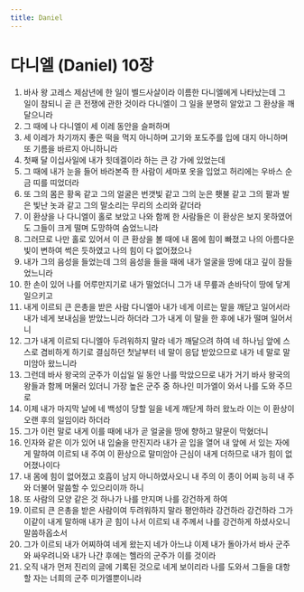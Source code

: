 ```yaml
---
title: Daniel
---
```


# 다니엘 (Daniel) 10장
1. 바사 왕 고레스 제삼년에 한 일이 벨드사살이라 이름한 다니엘에게 나타났는데 그 일이 참되니 곧 큰 전쟁에 관한 것이라 다니엘이 그 일을 분명히 알았고 그 환상을 깨달으니라
1. 그 때에 나 다니엘이 세 이레 동안을 슬퍼하며
1. 세 이레가 차기까지 좋은 떡을 먹지 아니하며 고기와 포도주를 입에 대지 아니하며 또 기름을 바르지 아니하니라
1. 첫째 달 이십사일에 내가 힛데겔이라 하는 큰 강 가에 있었는데
1. 그 때에 내가 눈을 들어 바라본즉 한 사람이 세마포 옷을 입었고 허리에는 우바스 순금 띠를 띠었더라
1. 또 그의 몸은 황옥 같고 그의 얼굴은 번갯빛 같고 그의 눈은 횃불 같고 그의 팔과 발은 빛난 놋과 같고 그의 말소리는 무리의 소리와 같더라
1. 이 환상을 나 다니엘이 홀로 보았고 나와 함께 한 사람들은 이 환상은 보지 못하였어도 그들이 크게 떨며 도망하여 숨었느니라
1. 그러므로 나만 홀로 있어서 이 큰 환상을 볼 때에 내 몸에 힘이 빠졌고 나의 아름다운 빛이 변하여 썩은 듯하였고 나의 힘이 다 없어졌으나
1. 내가 그의 음성을 들었는데 그의 음성을 들을 때에 내가 얼굴을 땅에 대고 깊이 잠들었느니라
1. 한 손이 있어 나를 어루만지기로 내가 떨었더니 그가 내 무릎과 손바닥이 땅에 닿게 일으키고
1. 내게 이르되 큰 은총을 받은 사람 다니엘아 내가 네게 이르는 말을 깨닫고 일어서라 내가 네게 보내심을 받았느니라 하더라 그가 내게 이 말을 한 후에 내가 떨며 일어서니
1. 그가 내게 이르되 다니엘아 두려워하지 말라 네가 깨달으려 하여 네 하나님 앞에 스스로 겸비하게 하기로 결심하던 첫날부터 네 말이 응답 받았으므로 내가 네 말로 말미암아 왔느니라
1. 그런데 바사 왕국의 군주가 이십일 일 동안 나를 막았으므로 내가 거기 바사 왕국의 왕들과 함께 머물러 있더니 가장 높은 군주 중 하나인 미가엘이 와서 나를 도와 주므로
1. 이제 내가 마지막 날에 네 백성이 당할 일을 네게 깨닫게 하러 왔노라 이는 이 환상이 오랜 후의 일임이라 하더라
1. 그가 이런 말로 내게 이를 때에 내가 곧 얼굴을 땅에 향하고 말문이 막혔더니
1. 인자와 같은 이가 있어 내 입술을 만진지라 내가 곧 입을 열어 내 앞에 서 있는 자에게 말하여 이르되 내 주여 이 환상으로 말미암아 근심이 내게 더하므로 내가 힘이 없어졌나이다
1. 내 몸에 힘이 없어졌고 호흡이 남지 아니하였사오니 내 주의 이 종이 어찌 능히 내 주와 더불어 말씀할 수 있으리이까 하니
1. 또 사람의 모양 같은 것 하나가 나를 만지며 나를 강건하게 하여
1. 이르되 큰 은총을 받은 사람이여 두려워하지 말라 평안하라 강건하라 강건하라 그가 이같이 내게 말하매 내가 곧 힘이 나서 이르되 내 주께서 나를 강건하게 하셨사오니 말씀하옵소서
1. 그가 이르되 내가 어찌하여 네게 왔는지 네가 아느냐 이제 내가 돌아가서 바사 군주와 싸우려니와 내가 나간 후에는 헬라의 군주가 이를 것이라
1. 오직 내가 먼저 진리의 글에 기록된 것으로 네게 보이리라 나를 도와서 그들을 대항할 자는 너희의 군주 미가엘뿐이니라